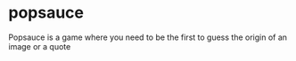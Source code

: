 # popsauce
Popsauce is a game where you need to be the first to guess the origin of an image or a quote
